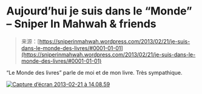 <!--yml
category: 未分类
date: 2024-05-18 14:28:42
-->

# Aujourd’hui je suis dans le “Monde” – Sniper In Mahwah & friends

> 来源：[https://sniperinmahwah.wordpress.com/2013/02/21/je-suis-dans-le-monde-des-livres/#0001-01-01](https://sniperinmahwah.wordpress.com/2013/02/21/je-suis-dans-le-monde-des-livres/#0001-01-01)

“Le Monde des livres” parle de moi et de mon livre. Très sympathique.

[![Capture d’écran 2013-02-21 à 14.08.59](img/669b722c46d85c720afda6ea810358e6.png)](https://sniperinmahwah.wordpress.com/wp-content/uploads/2013/02/capture-d_c3a9cran-2013-02-21-c3a0-14-08-59.png)